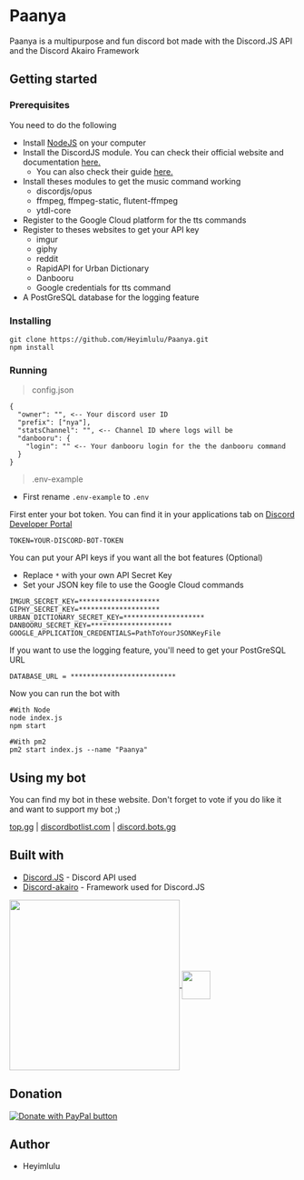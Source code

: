 # Paanya

Paanya is a multipurpose and fun discord bot made with the Discord.JS API and the Discord Akairo Framework

## Getting started

### Prerequisites

You need to do the following
- Install [NodeJS](https://nodejs.org/) on your computer
- Install the DiscordJS module. You can check their official website and documentation [here.](https://discord.js.org/#/)
  - You can also check their guide [here.](https://discordjs.guide/)
- Install theses modules to get the music command working
  - discordjs/opus
  - ffmpeg, ffmpeg-static, flutent-ffmpeg
  - ytdl-core
- Register to the Google Cloud platform for the tts commands
- Register to theses websites to get your API key 
  - imgur 
  - giphy
  - reddit 
  - RapidAPI for Urban Dictionary
  - Danbooru
  - Google credentials for tts command
- A PostGreSQL database for the logging feature

### Installing

```
git clone https://github.com/Heyimlulu/Paanya.git
npm install
```

### Running

> config.json 

```
{
  "owner": "", <-- Your discord user ID
  "prefix": ["nya"],
  "statsChannel": "", <-- Channel ID where logs will be
  "danbooru": {
    "login": "" <-- Your danbooru login for the the danbooru command
  }
}
```

> .env-example 

- First rename ``.env-example`` to ``.env``

First enter your bot token. You can find it in your applications tab on [Discord Developer Portal](https://discord.com/developers/applications)

```
TOKEN=YOUR-DISCORD-BOT-TOKEN
```

You can put your API keys if you want all the bot features (Optional)
- Replace ``*`` with your own API Secret Key
- Set your JSON key file to use the Google Cloud commands

```
IMGUR_SECRET_KEY=********************
GIPHY_SECRET_KEY=********************
URBAN_DICTIONARY_SECRET_KEY=********************
DANBOORU_SECRET_KEY=********************
GOOGLE_APPLICATION_CREDENTIALS=PathToYourJSONKeyFile
```

If you want to use the logging feature, you'll need to get your PostGreSQL URL 

```
DATABASE_URL = **************************
```

Now you can run the bot with

```
#With Node
node index.js
npm start

#With pm2
pm2 start index.js --name "Paanya"
```

## Using my bot

You can find my bot in these website. Don't forget to vote if you do like it and want to support my bot ;)

<a href="https://top.gg/bot/829230505123119164" target="_blank">top.gg</a> |
<a href="https://discordbotlist.com/bots/paanya" target="_blank">discordbotlist.com</a> |
<a href="https://discord.bots.gg/bots/829230505123119164" target="_blank">discord.bots.gg</a>

## Built with

- [Discord.JS](https://discord.js.org/#/) - Discord API used
- [Discord-akairo](https://discord-akairo.github.io/#/) - Framework used for Discord.JS

<a href="https://github.com/Heyimlulu/Paanya">
  <img height="300px" align="center" src="https://upload.wikimedia.org/wikipedia/commons/thumb/1/1a/JetBrains_Logo_2016.svg/1200px-JetBrains_Logo_2016.svg.png">
</a>
<a href="https://github.com/Heyimlulu/Paanya">
  <img height="50px" align="center" src="https://cdn.worldvectorlogo.com/logos/intellijidea.svg">
</a>

## Donation

<a href="https://www.paypal.com/donate?hosted_button_id=FLJ8V26SHZDKS&source=url">
  <img src="https://www.paypalobjects.com/en_US/CH/i/btn/btn_donateCC_LG.gif" alt="Donate with PayPal button" />
</a>

## Author

- Heyimlulu
